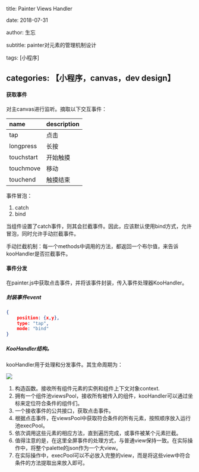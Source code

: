 title: Painter Views Handler

date: 2018-07-31

author: 生忘

subtitle: painter对元素的管理机制设计

tags: [小程序]

## categories: 【小程序，canvas，dev design】


#### 获取事件
对主canvas进行监听。摘取以下交互事件：

|name|description|
|:---|:---|
|tap|点击|
|longpress|长按|
|touchstart|开始触摸|
|touchmove|移动|
|touchend|触摸结束|

事件冒泡：
1. catch
2. bind

当组件设置了catch事件，则其会拦截事件。因此，应该默认使用bind方式，允许冒泡，同时允许手动拦截事件。

手动拦截机制：每一个methods中调用的方法，都返回一个布尔值，来告诉kooHandler是否拦截事件。


#### 事件分发

在painter.js中获取点击事件，并将该事件封装，传入事件处理器KooHandler。

##### 封装事件event

```json
{ 	
	position: {x,y},
	type: "tap",
	mode: "bind"	
}
```

##### KooHandler结构。

kooHandler用于处理和分发事件。其生命周期为：

![](http://on-img.com/chart_image/5b616352e4b053a09c1ff85d.png)


1. 构造函数。接收所有组件元素的实例和组件上下文对象context.
2. 拥有一个组件池viewsPool，接收所有被传入的组件，kooHandler可以通过坐标来定位符合条件的组件们。
3. 一个接收事件的公共接口，获取点击事件。
4. 根据点击事件，在viewsPool中获取符合条件的所有元素，按照顺序放入运行池execPool。
5. 依次调用这些元素的相应方法，直到遍历完成，或事件被某个元素拦截。
6. 值得注意的是，在这里全屏事件的处理方式，与普通view保持一致。在实际操作中，将整个palette的json作为一个大view。
7. 在实际操作中，execPool可以不必放入完整的view，而是将这些view中符合条件的方法提取出来放入即可。

